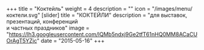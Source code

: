 +++
title = "Коктейль"
weight = 4
description = ""
icon = "/images/menu/коктели.svg"
[slider]
  title = "КОКТЕЙЛИ" 
  description = "для выставок, презентаций, конференций <br> и частных праздников"
  image = "https://lh3.googleusercontent.com/lQMb5ndxj9Ge2tfT61nHQ0MM8ACaCUOrAgT5YZjc"
date = "2015-05-16"
+++
